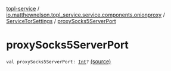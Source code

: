 [topl-service](../../index.md) / [io.matthewnelson.topl_service.service.components.onionproxy](../index.md) / [ServiceTorSettings](index.md) / [proxySocks5ServerPort](./proxy-socks5-server-port.md)

# proxySocks5ServerPort

`val proxySocks5ServerPort: `[`Int`](https://kotlinlang.org/api/latest/jvm/stdlib/kotlin/-int/index.html)`?` [(source)](https://github.com/05nelsonm/TorOnionProxyLibrary-Android/blob/master/topl-service/src/main/java/io/matthewnelson/topl_service/service/components/onionproxy/ServiceTorSettings.kt#L401)